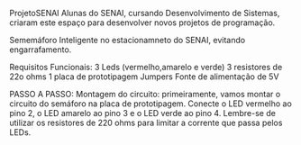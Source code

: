    ProjetoSENAI
Alunas do SENAI, cursando Desenvolvimento de Sistemas, criaram este espaço para desenvolver novos projetos de programação.

Sememáforo Inteligente no estacionamneto do SENAI, evitando engarrafamento.

Requisitos Funcionais:
3 Leds (vermelho,amarelo e verde) 
3 resistores de 22o ohms
1 placa de prototipagem
Jumpers
Fonte de alimentação de 5V

PASSO A PASSO:
Montagem do circuito: primeiramente, vamos montar o circuito do semáforo na placa de prototipagem. Conecte o LED vermelho ao pino 2, o LED amarelo ao pino 3 e o LED verde ao pino 4. Lembre-se de utilizar os resistores de 220 ohms para limitar a corrente que passa pelos LEDs.




